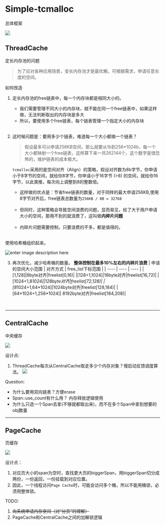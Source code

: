 # Simple-tcmalloc

总体框架

![](https://ckfs.oss-cn-beijing.aliyuncs.com/img/202412102134176.png)

## ThreadCache

定长内存池的问题

>为了应对各种应用场景，变长内存池才是最优解。可根据需求，申请任意长度的空间。

如何改造

1. 定长内存池的free链表中，每一个内存块都是相同大小的。
   - 我们需要管理不同大小的内存块，就不能在同一个free链表中，如果这样做，无法判断取出的内存块是多大
   - 所以，要使用多个free链表，每个链表管理一个指定大小的内存块
    </br>
2. 这时候问题是：要用多少个链表，难道每一个大小都搞一个链表？
   
    > 假设最多可以申请256KB空间，那么就要从1b到256*1024b，每一个大小都映射一个free链表，这样算下来一共262144个，这个数字是很恐怖的，维护链表的成本极大。

    `tcmalloc`采用的是空间对齐（Align）的策略，假设对齐数为8b字节，你申请小于8字节的空间，就给你8字节，你申请小于16字节 (>8) 的空间，就给你16字节，以此类推，每次向上调整到8的整数倍。
    </br>
    
    - 这样做的优点是：节省free链表的数量，对于同样的最大申请256KB,使用8字节对齐后，free链表总数量为`256KB / 8B = 32768`
    </br>
    
    - 但同时，这种策略会导致空间浪费的问题，显而易见，给了大于用户申请大小的空间，那用不到的就浪费了，这叫做**内碎片问题**
    </br>

    - 内碎片问题需要控制，只要浪费的不多，都是值得的。
</br>
使用哈希桶组织起来。

![enter image description here](https://ckfs.oss-cn-beijing.aliyuncs.com/img/202412081716235.png)

  
3. 再次优化，减少哈希桶的数量。
    **整体控制在最多10%左右的内碎片浪费**
    |   申请的空间大小范围   |  对齐方式    | free_list下标范围     |
    | ---- | ---- | ---- |
    |[1,128]|8byte对齐|freelist[0,16)|
    |[128+1,1024]|16byte对齐|freelist[16,72)|
    |[1024+1,8*1024]|128byte对齐|freelist[72,128)|
    |[8*1024+1,64\*1024]|1024byte对齐|freelist[128,184)|
    |[64*1024+1,256\*1024]|  8192byte对齐|freelist[184,208)|

       
---


## CentralCache

中央缓存

![](https://ckfs.oss-cn-beijing.aliyuncs.com/img/202412102135650.png)

设计点:
  1. ThreadCache每次从CentralCache取走多少个内存对象？慢启动反馈调度算法。
   ![](https://ckfs.oss-cn-beijing.aliyuncs.com/img/202412102140454.png)


Question:
  - 为什么要用双向链表？方便erase
  - Span::use_count有什么用？ 内存释放逻辑使用
  - 为什么只选一个Span去拿(不够就都取出来)，而不在多个Span中拿到想要的obj数量

---

## PageCache

页缓存

![](https://ckfs.oss-cn-beijing.aliyuncs.com/img/202412131851281.png)

设计点：
1. 对应页大小的span为空时，查找更大页的biggerSpan，用biggerSpan切分成两份，一份返回，一份挂载到对应位置。
2. 因此，一个线程访问`Page Cache`时，可能会访问多个桶，所以不能用桶锁，必须用整体锁。

TODO:
1. ~~向系统申请内存空间（对“分页”的理解）~~
2. PageCache和CentralCache之间的加解锁逻辑